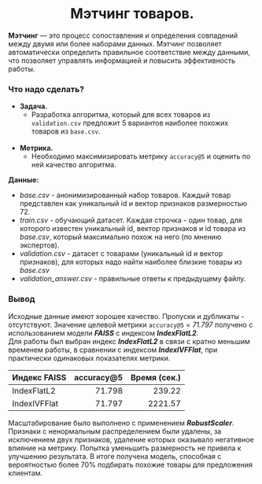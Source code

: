 <center>

# Мэтчинг товаров.
</center>

**Мэтчинг** — это процесс сопоставления и определения совпадений между двумя или более наборами данных. Мэтчинг 
позволяет автоматически определить правильное соответствие между данными, что позволяет управлять информацией и 
повысить эффективность работы.


### Что надо сделать?

- **Задача.**
    - Разработка алгоритма, который для всех товаров из `validation.csv` предложит 5 вариантов наиболее 
  похожих товаров из `base.csv`.
      <br><br>
- **Метрика.**
    - Необходимо максимизировать метрику `accuracy@5` и оценить по ней качество алгоритма.


**Данные:**

- *base.csv* - анонимизированный набор товаров. Каждый товар представлен как уникальный id и вектор признаков 
размерностью 72.
- *train.csv* - обучающий датасет. Каждая строчка - один товар, для которого известен уникальный id, 
вектор признаков и id товара из *base.csv*, который максимально похож на него (по мнению экспертов).
- *validation.csv* - датасет с товарами (уникальный id и вектор признаков), для которых надо найти наиболее 
близкие товары из *base.csv*
- *validation_answer.csv* - правильные ответы к предыдущему файлу.


### Вывод

Исходные данные имеют хорошее качество. 
Пропуски и дубликаты - отсутствуют. 
Значение целевой метрики `accuracy@5` = *71.797* получено с использованием модели ***FAISS*** с индексом 
***IndexFlatL2***.<br> 
Для работы был выбран индекс ***IndexFlatL2*** в связи с кратно меньшим временем работы, 
в сравнении с индексом ***IndexIVFFlat***, при практически одинаковых показателях метрики. 

| Индекс FAISS  | accuracy@5 | Время (сек.) |
|:--------------|-----------:|-------------:|
| IndexFlatL2   |     71.798 |       239.22 |
| IndexIVFFlat  |     71.797 |      2221.57 |

Масштабирование было выполнено с применением ***RobustScaler***.<br>
Признаки с ненормальным распределением были удалены, за исключением двух признаков, удаление 
которых оказывало негативное влияние на метрику.
Попытка уменьшить размерность не привела к улучшению результата.
В итоге получена модель, способная с вероятностью более 70% подбирать похожие товары для 
предложения клиентам. 







